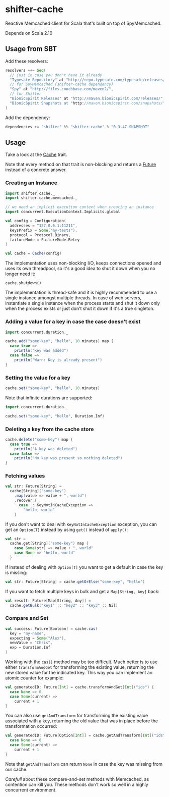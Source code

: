 # shifter-cache

Reactive Memcached client for Scala that's built on top of SpyMemcached.

Depends on Scala 2.10

## Usage from SBT

Add these resolvers:

```scala
resolvers ++= Seq(
  // just in case you don't have it already
  "Typesafe Repository" at "http://repo.typesafe.com/typesafe/releases/",
  // for SpyMemcached (shifter-cache dependency)
  "Spy" at "http://files.couchbase.com/maven2/",
  // for Shifter
  "BionicSpirit Releases" at "http://maven.bionicspirit.com/releases/",
  "BionicSpirit Snapshots at "http://maven.bionicspirit.com/snapshots/"
)
```

Add the dependency:

```scala
dependencies += "shifter" %% "shifter-cache" % "0.3.47-SNAPSHOT"
```

## Usage

Take a look at the [Cache](src/main/scala/shifter/cache/Cache.scala)
trait.

Note that every method on that trait is non-blocking and returns a
[Future](http://docs.scala-lang.org/sips/pending/futures-promises.html)
instead of a concrete answer.

### Creating an Instance

```scala
import shifter.cache._
import shifter.cache.memcached._

// we need an implicit execution context when creating an instance
import concurrent.ExecutionContext.Implicits.global

val config = Configuration(
  addresses = "127.0.0.1:11211",
  keysPrefix = Some("my-tests"),
  protocol = Protocol.Binary,
  failureMode = FailureMode.Retry
)

val cache = Cache(config)
```

The implementation uses non-blocking I/O, keeps connections opened and
uses its own threadpool, so it's a good idea to shut it down when you
no longer need it:

```
cache.shutdown()
```

The implementation is thread-safe and it is highly recommended to use
a single instance amongst multiple threads. In case of web servers,
instantiate a single instance when the process starts and shut it down
only when the process exists or just don't shut it down if it's a true
singleton.

### Adding a value for a key in case the case doesn't exist

```scala
import concurrent.duration._

cache.add("some-key", "hello", 10.minutes) map {
  case true =>
    println("Key was added")
  case false =>
    println("Warn: Key is already present")
}
```

### Setting the value for a key

```scala
cache.set("some-key", "hello", 10.minutes)
```

Note that infinite durations are supported:

```scala
import concurrent.duration._

cache.set("some-key", "hello", Duration.Inf)
```

### Deleting a key from the cache store

```scala
cache.delete("some-key") map {
  case true =>
    println("A key was deleted")
  case false =>
    println("No key was present so nothing deleted")
}
```

### Fetching values 

```scala
val str: Future[String] = 
  cache[String]("some-key")
    .map(value => value + ", world")
    .recover {
      case _: KeyNotInCacheException =>
	    "hello, world"
    }
```

If you don't want to deal with `KeyNotInCacheException` exception, you
can get an `Option[T]` instead by using `get()` instead of `apply()`:

```scala
val str = 
  cache.get[String]("some-key") map {
    case Some(str) => value + ", world"
	case None => "hello, world"
  }
```

If instead of dealing with `Option[T]` you want to get a default in
case the key is missing:

```scala
val str: Future[String] = cache.getOrElse("some-key", "hello")
```

If you want to fetch multiple keys in bulk and get a
`Map[String, Any]` back:

```scala
val result: Future[Map[String, Any]] = 
  cache.getBulk("key1" :: "key2" :: "key3" :: Nil)
```

### Compare and Set

```scala
val success: Future[Boolean] = cache.cas(
  key = "my-name",
  expecting = Some("Alex"),
  newValue = "Chris",
  exp = Duration.Inf
)  
```

Working with the `cas()` method may be too difficult. Much better is
to use either `transformAndGet` for transforming the existing value,
returning the new stored value for the indicated key. This way you can
implement an atomic counter for example:

```scala
val generatedID: Future[Int] = cache.transformAndGet[Int]("ids") { 
  case None => 0
  case Some(current) =>
    current + 1
}
```

You can also use `getAndTransform` for transforming the existing value
associated with a key, returning the old value that was in place
before the transformation occurred:

```scala
val generatedID: Future[Option[Int]] = cache.getAndTransform[Int]("ids") { 
  case None => 0
  case Some(current) =>
    current + 1
}
```

Note that `getAndTransform` can return `None` in case the key was
missing from our cache.

*Carefull* about these compare-and-set methods with Memcached, as
contention can kill you. These methods don't work so well in a highly
concurrent environment.


